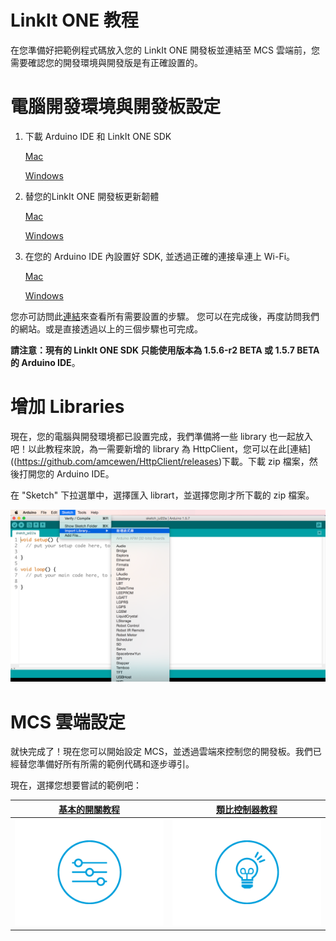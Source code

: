 # LinkIt ONE 教程

在您準備好把範例程式碼放入您的 LinkIt ONE 開發板並連結至 MCS 雲端前，您需要確認您的開發環境與開發版是有正確設置的。

# 電腦開發環境與開發板設定


1. 下載 Arduino IDE 和 LinkIt ONE SDK

    [Mac](http://labs.mediatek.com/site/global/developer_tools/mediatek_linkit/get-started/mac/install/)

    [Windows]( http://labs.mediatek.com/site/global/developer_tools/mediatek_linkit/get-started/windows/install/)
2. 替您的LinkIt ONE 開發板更新韌體

    [Mac](http://labs.mediatek.com/site/global/developer_tools/mediatek_linkit/get-started/mac/update/)

    [Windows](http://labs.mediatek.com/site/global/developer_tools/mediatek_linkit/get-started/windows/update/)

3. 在您的 Arduino IDE 內設置好 SDK, 並透過正確的連接阜連上 Wi-Fi。

    [Mac](http://labs.mediatek.com/site/global/developer_tools/mediatek_linkit/get-started/mac/configure/)

    [Windows](http://labs.mediatek.com/site/global/developer_tools/mediatek_linkit/get-started/windows/configure/)

您亦可訪問此[連結](http://labs.mediatek.com/site/global/developer_tools/mediatek_linkit/get-started/index.gsp)來查看所有需要設置的步驟。 您可以在完成後，再度訪問我們的網站。或是直接透過以上的三個步驟也可完成。

**請注意：現有的 LinkIt ONE SDK 只能使用版本為 1.5.6-r2 BETA 或 1.5.7 BETA 的 Arduino IDE**。


# 增加 Libraries

現在，您的電腦與開發環境都已設置完成，我們準備將一些 library 也一起放入吧！以此教程來說，為一需要新增的 library 為 HttpClient，您可以在此[連結]((https://github.com/amcewen/HttpClient/releases)下載。下載 zip 檔案，然後打開您的 Arduino IDE。

在 "Sketch" 下拉選單中，選擇匯入 librart，並選擇您剛才所下載的 zip 檔案。


![](../images/Linkit_ONE/img_linkitone_24.png)

# MCS 雲端設定

就快完成了！現在您可以開始設定 MCS，並透過雲端來控制您的開發板。我們已經替您準備好所有所需的範例代碼和逐步導引。

現在，選擇您想要嘗試的範例吧：

| [基本的開關教程](../tutorial/implementing_using_linkit_one) | [類比控制器教程](../tutorial/implementing_analog_using_linkit_one) |
| -- | -- |
|[![](../images/Linkit_ONE/img_linkitone_25.png)](../tutorial/implementing_using_linkit_one)|[![](../images/Linkit_ONE/img_linkitone_26.png)](../tutorial/implementing_analog_using_linkit_one)|

